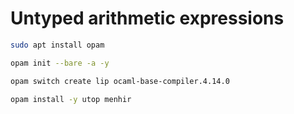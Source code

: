 # Untyped arithmetic expressions

```bash
sudo apt install opam
```

```bash
opam init --bare -a -y
```

```bash
opam switch create lip ocaml-base-compiler.4.14.0
```

```bash
opam install -y utop menhir
```
